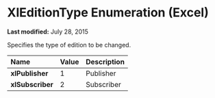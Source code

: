 
# XlEditionType Enumeration (Excel)

 **Last modified:** July 28, 2015

Specifies the type of edition to be changed.


|**Name**|**Value**|**Description**|
|:-----|:-----|:-----|
| **xlPublisher**|1|Publisher|
| **xlSubscriber**|2|Subscriber|
